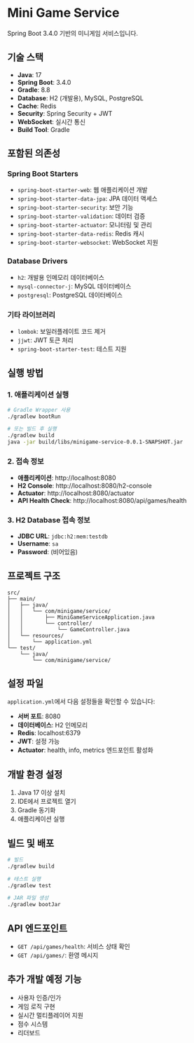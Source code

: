 # Mini Game Service

Spring Boot 3.4.0 기반의 미니게임 서비스입니다.

## 기술 스택

- **Java**: 17
- **Spring Boot**: 3.4.0
- **Gradle**: 8.8
- **Database**: H2 (개발용), MySQL, PostgreSQL
- **Cache**: Redis
- **Security**: Spring Security + JWT
- **WebSocket**: 실시간 통신
- **Build Tool**: Gradle

## 포함된 의존성

### Spring Boot Starters
- `spring-boot-starter-web`: 웹 애플리케이션 개발
- `spring-boot-starter-data-jpa`: JPA 데이터 액세스
- `spring-boot-starter-security`: 보안 기능
- `spring-boot-starter-validation`: 데이터 검증
- `spring-boot-starter-actuator`: 모니터링 및 관리
- `spring-boot-starter-data-redis`: Redis 캐시
- `spring-boot-starter-websocket`: WebSocket 지원

### Database Drivers
- `h2`: 개발용 인메모리 데이터베이스
- `mysql-connector-j`: MySQL 데이터베이스
- `postgresql`: PostgreSQL 데이터베이스

### 기타 라이브러리
- `lombok`: 보일러플레이트 코드 제거
- `jjwt`: JWT 토큰 처리
- `spring-boot-starter-test`: 테스트 지원

## 실행 방법

### 1. 애플리케이션 실행
```bash
# Gradle Wrapper 사용
./gradlew bootRun

# 또는 빌드 후 실행
./gradlew build
java -jar build/libs/minigame-service-0.0.1-SNAPSHOT.jar
```

### 2. 접속 정보
- **애플리케이션**: http://localhost:8080
- **H2 Console**: http://localhost:8080/h2-console
- **Actuator**: http://localhost:8080/actuator
- **API Health Check**: http://localhost:8080/api/games/health

### 3. H2 Database 접속 정보
- **JDBC URL**: `jdbc:h2:mem:testdb`
- **Username**: `sa`
- **Password**: (비어있음)

## 프로젝트 구조

```
src/
├── main/
│   ├── java/
│   │   └── com/minigame/service/
│   │       ├── MiniGameServiceApplication.java
│   │       └── controller/
│   │           └── GameController.java
│   └── resources/
│       └── application.yml
└── test/
    └── java/
        └── com/minigame/service/
```

## 설정 파일

`application.yml`에서 다음 설정들을 확인할 수 있습니다:

- **서버 포트**: 8080
- **데이터베이스**: H2 인메모리
- **Redis**: localhost:6379
- **JWT**: 설정 가능
- **Actuator**: health, info, metrics 엔드포인트 활성화

## 개발 환경 설정

1. Java 17 이상 설치
2. IDE에서 프로젝트 열기
3. Gradle 동기화
4. 애플리케이션 실행

## 빌드 및 배포

```bash
# 빌드
./gradlew build

# 테스트 실행
./gradlew test

# JAR 파일 생성
./gradlew bootJar
```

## API 엔드포인트

- `GET /api/games/health`: 서비스 상태 확인
- `GET /api/games/`: 환영 메시지

## 추가 개발 예정 기능

- 사용자 인증/인가
- 게임 로직 구현
- 실시간 멀티플레이어 지원
- 점수 시스템
- 리더보드 
